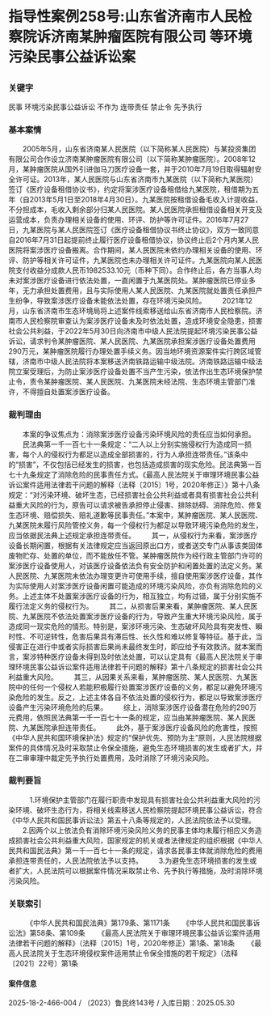 # 指导性案例258号:山东省济南市人民检察院诉济南某肿瘤医院有限公司 等环境污染民事公益诉讼案
## 
### 关键字
民事 环境污染民事公益诉讼 不作为 连带责任 禁止令 先予执行
### 基本案情
　　2005年5月，山东省济南某人民医院（以下简称某人民医院）与某投资集团有限公司合作设立济南某肿瘤医院有限公司（以下简称某肿瘤医院）。2008年12月，某肿瘤医院从国外引进伽马刀医疗设备一套，并于2010年7月19日取得辐射安全许可证。2013年，某人民医院与山东省济南市九某医院（以下简称九某医院）签订《医疗设备租借协议书》，约定将案涉医疗设备租借给九某医院，租借期为五年（自2013年5月1日至2018年4月30日）。九某医院按租借设备毛收入计提收益，不分担成本，毛收入剩余部分归某人民医院。某人民医院承担租借设备相关开支及运营成本，负责办理相关设备的使用、环评、防护等许可证件。2016年7月27日，九某医院与某人民医院签订《医疗设备租借协议书终止协议》，双方一致同意自2016年7月31日起提前终止履行医疗设备租借协议，协议终止后2个月内某人民医院将案涉医疗设备搬离。合作期间，某人民医院未依约办理相关设备的使用、环评、防护等相关许可证件，九某医院也未办理相关许可证件。九某医院向某人民医院支付收益分成款人民币1982533.10元（币种下同）。合作终止后，各方当事人均未对案涉医疗设备进行依法处置，一直闲置于九某医院处。某肿瘤医院已停业多年，无力承担处置费用，且与实际使用人某人民医院、九某医院就处置责任承担产生纷争，导致案涉医疗设备未能依法处置，存在环境污染风险。
　　2021年12月，山东省济南市生态环境局将上述案件线索移送给山东省济南市人民检察院。济南市人民检察院审查认为案涉医疗设备未及时依法处置，造成环境安全隐患，损害社会公共利益，于2022年5月30日向济南市中级人民法院提起环境污染民事公益诉讼，请求判令某肿瘤医院、某人民医院、九某医院承担案涉医疗设备处置费用290万元，某肿瘤医院履行办理处置手续义务。因当地环境资源案件实行跨区域管辖，济南市中级人民法院将本案移送济南铁路运输中级法院。济南铁路运输中级法院立案受理后，为防止案涉医疗设备处置不当产生污染，依法作出生态环境保护禁止令，责令某肿瘤医院、某人民医院、九某医院未经法院、生态环境主管部门准许，不得擅自处置案涉医疗设备。
### 裁判理由
　　本案的争议焦点为：消除案涉医疗设备污染环境风险的责任应当如何承担。
　　民法典第一千一百七十一条规定：“二人以上分别实施侵权行为造成同一损害，每个人的侵权行为都足以造成全部损害的，行为人承担连带责任。”该条中的“损害”，不仅包括已经发生的损害，也包括造成损害的现实危险。民法典第一百七十九条规定了消除危险的民事责任方式。《最高人民法院关于审理环境民事公益诉讼案件适用法律若干问题的解释（法释〔2015〕1号，2020年修正）》第十八条规定：“对污染环境、破坏生态，已经损害社会公共利益或者具有损害社会公共利益重大风险的行为，原告可以请求被告承担停止侵害、排除妨碍、消除危险、修复生态环境、赔偿损失、赔礼道歉等民事责任。”本案中，某肿瘤医院、某人民医院、九某医院未履行风险管控义务，每一个侵权行为都足以导致环境污染危险的发生，应当依据民法典上述规定承担连带责任。
　　其一，从侵权行为来看，案涉医疗设备长期闲置，根据有关法律规定应当返回原出口方，或者送交专门从事该类固体废物贮存、处置的单位，而不能放任不管。某肿瘤医院作为经行政主管部门许可的案涉医疗设备使用人，对该医疗设备依法负有安全防护和闲置处置的法定义务。某人民医院、九某医院未依法办理变更许可使用手续，擅自使用案涉医疗设备，其作为实际使用人对案涉医疗设备闲置可能造成的环境污染风险，亦负有消除危险的义务。上述主体不处置案涉医疗设备的行为，相互独立，均有过错，属于分别实施不履行法定义务的侵权行为。
　　其二，从损害后果来看，某肿瘤医院、某人民医院、九某医院不依法处置案涉医疗设备的行为，导致产生重大环境污染风险，属于造成同一现实危险的情形。特别是，案涉环境污染、生态破坏风险具有突发性、瞬时性、不可逆转性，危害后果具有滞后性、长久性和难以修复等特征。基于此，当侵害正在进行中或者实际损害后果尚未最终发生时，即应给予有效救济。就本案而言，案涉特种医疗设备未得到及时依法处置，可以认定具有《最高人民法院关于审理环境民事公益诉讼案件适用法律若干问题的解释》第十八条规定的损害社会公共利益重大风险。
　　其三，从因果关系来看，某肿瘤医院、某人民医院、九某医院中的任何一个侵权人若能积极履行处置案涉医疗设备的义务，都足以避免环境污染危险的发生。反之，上述主体各自不依法处置的侵权行为，都足以导致案涉医疗设备产生污染环境危险的后果。
　　综上，消除案涉医疗设备潜在危险的290万元费用，依照民法典第一千一百七十一条的规定，应当由某肿瘤医院、某人民医院、九某医院承担连带责任。
　　此外，基于案涉医疗设备风险的危害性，按照《中华人民共和国环境保护法》规定的“保护优先、预防为主”原则，人民法院根据案件的具体情况及时采取禁止令保全措施，避免生态环境损害的发生或者扩大，并在二审审理中裁定先予执行处置费用，及时消除了环境污染风险。
### 裁判要旨
　　　1.环境保护主管部门在履行职责中发现具有损害社会公共利益重大风险的污染环境、破坏生态行为，将相关线索移送人民检察院提起环境民事公益诉讼，符合《中华人民共和国民事诉讼法》第五十八条等规定的，人民法院依法予以受理。
　　2.因两个以上依法负有消除环境污染风险义务的民事主体均未履行相应义务造成损害社会公共利益重大风险，国家规定的机关或者法律规定的组织根据《中华人民共和国民法典》第一千一百七十一条的规定，请求各民事主体就消除危险的费用承担连带责任的，人民法院依法予以支持。
　　3.为避免生态环境损害的发生或者扩大，人民法院可以根据案件情况采取禁止令、先予执行等措施，及时消除环境污染风险。
### 关联索引
　　　《中华人民共和国民法典》第179条、第1171条
　　《中华人民共和国民事诉讼法》第58条、第109条
　　《最高人民法院关于审理环境民事公益诉讼案件适用法律若干问题的解释》（法释〔2015〕1号，2020年修正）第1条、第18条
　　《最高人民法院关于生态环境侵权案件适用禁止令保全措施的若干规定》（法释〔2021〕22号）第1条
#### 案件信息
2025-18-2-466-004 / （2023）鲁民终143号 / 入库日期：2025.05.30
